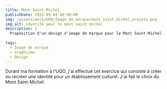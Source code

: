 ```yaml
---
title: Mont Saint-Michel
publishDate: 2022-09-04 00:00:00
img: /assets/work/UQO/Image_de_marque/mont_saint_michel_projets.png
img_alt: identité pour le mont saint michel
description: |
  Proposition d'un design d'image de marque pour le Mont Saint-Michel
  
tags:
  - Image de marque
  - Graphisme
  - Design
---
```


Durant ma formation à l'UQO, j'ai effectué cet exercice qui consiste à créer ou recréer une identité pour un établissement culturel. J'ai fait le choix du Mont Saint-Michel.
